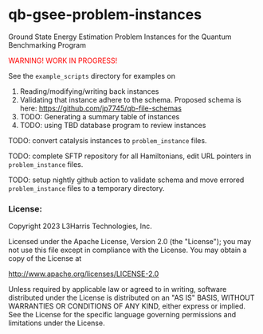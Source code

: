 # qb-gsee-problem-instances
Ground State Energy Estimation Problem Instances for the Quantum Benchmarking Program

<span style="color:red">WARNING!  WORK IN PROGRESS!</span>



See the `example_scripts` directory for examples on 

1. Reading/modifying/writing back instances
2. Validating that instance adhere to the schema.  Proposed schema is here:  https://github.com/jp7745/qb-file-schemas
3. TODO: Generating a summary table of instances
4. TODO: using TBD database program to review instances


TODO: convert catalysis instances to `problem_instance` files.

TODO: complete SFTP repository for all Hamiltonians, edit URL pointers in `problem_instance` files.

TODO: setup nightly github action to validate schema and move errored `problem_instance` files to a temporary directory.




### License:

Copyright 2023 L3Harris Technologies, Inc.

Licensed under the Apache License, Version 2.0 (the "License");
you may not use this file except in compliance with the License.
You may obtain a copy of the License at

http://www.apache.org/licenses/LICENSE-2.0

Unless required by applicable law or agreed to in writing, software
distributed under the License is distributed on an "AS IS" BASIS,
WITHOUT WARRANTIES OR CONDITIONS OF ANY KIND, either express or implied.
See the License for the specific language governing permissions and
limitations under the License.